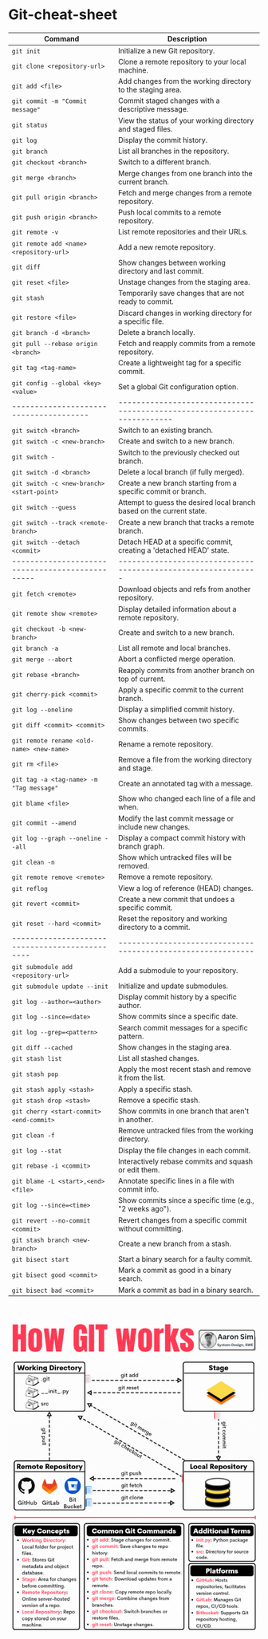 # Git-cheat-sheet

| Command                                  | Description                                                   |
|------------------------------------------|---------------------------------------------------------------|
| `git init`                               | Initialize a new Git repository.                              |
| `git clone <repository-url>`             | Clone a remote repository to your local machine.             |
| `git add <file>`                         | Add changes from the working directory to the staging area.  |
| `git commit -m "Commit message"`         | Commit staged changes with a descriptive message.           |
| `git status`                             | View the status of your working directory and staged files. |
| `git log`                                | Display the commit history.                                  |
| `git branch`                             | List all branches in the repository.                         |
| `git checkout <branch>`                  | Switch to a different branch.                                |
| `git merge <branch>`                     | Merge changes from one branch into the current branch.      |
| `git pull origin <branch>`               | Fetch and merge changes from a remote repository.           |
| `git push origin <branch>`               | Push local commits to a remote repository.                   |
| `git remote -v`                          | List remote repositories and their URLs.                    |
| `git remote add <name> <repository-url>` | Add a new remote repository.                                 |
| `git diff`                               | Show changes between working directory and last commit.     |
| `git reset <file>`                       | Unstage changes from the staging area.                      |
| `git stash`                              | Temporarily save changes that are not ready to commit.      |
| `git restore <file>`                     | Discard changes in working directory for a specific file.   |
| `git branch -d <branch>`                 | Delete a branch locally.                                    |
| `git pull --rebase origin <branch>`      | Fetch and reapply commits from a remote repository.         |
| `git tag <tag-name>`                     | Create a lightweight tag for a specific commit.             |
| `git config --global <key> <value>`      | Set a global Git configuration option.                      |
|--------------------------------------|------------------------------------------------------------------------|
| `git switch <branch>`                | Switch to an existing branch.                                          |
| `git switch -c <new-branch>`         | Create and switch to a new branch.                                     |
| `git switch -`                       | Switch to the previously checked out branch.                          |
| `git switch -d <branch>`             | Delete a local branch (if fully merged).                               |
| `git switch -c <new-branch> <start-point>` | Create a new branch starting from a specific commit or branch.     |
| `git switch --guess`                 | Attempt to guess the desired local branch based on the current state. |
| `git switch --track <remote-branch>` | Create a new branch that tracks a remote branch.                      |
| `git switch --detach <commit>`       | Detach HEAD at a specific commit, creating a 'detached HEAD' state.   |
|-----------------------------------------------|-------------------------------------------------------------|
| `git fetch <remote>`                          | Download objects and refs from another repository.         |
| `git remote show <remote>`                    | Display detailed information about a remote repository.    |
| `git checkout -b <new-branch>`                | Create and switch to a new branch.                         |
| `git branch -a`                              | List all remote and local branches.                       |
| `git merge --abort`                          | Abort a conflicted merge operation.                       |
| `git rebase <branch>`                        | Reapply commits from another branch on top of current.    |
| `git cherry-pick <commit>`                   | Apply a specific commit to the current branch.            |
| `git log --oneline`                          | Display a simplified commit history.                     |
| `git diff <commit> <commit>`                 | Show changes between two specific commits.                |
| `git remote rename <old-name> <new-name>`    | Rename a remote repository.                               |
| `git rm <file>`                              | Remove a file from the working directory and stage.       |
| `git tag -a <tag-name> -m "Tag message"`     | Create an annotated tag with a message.                  |
| `git blame <file>`                           | Show who changed each line of a file and when.            |
| `git commit --amend`                        | Modify the last commit message or include new changes.   |
| `git log --graph --oneline --all`            | Display a compact commit history with branch graph.      |
| `git clean -n`                               | Show which untracked files will be removed.               |
| `git remote remove <remote>`                 | Remove a remote repository.                              |
| `git reflog`                                | View a log of reference (HEAD) changes.                 |
| `git revert <commit>`                       | Create a new commit that undoes a specific commit.       |
| `git reset --hard <commit>`                  | Reset the repository and working directory to a commit.  |
|----------------------------------------------|------------------------------------------------------------|
| `git submodule add <repository-url>`         | Add a submodule to your repository.                       |
| `git submodule update --init`                | Initialize and update submodules.                         |
| `git log --author=<author>`                  | Display commit history by a specific author.              |
| `git log --since=<date>`                     | Show commits since a specific date.                      |
| `git log --grep=<pattern>`                   | Search commit messages for a specific pattern.           |
| `git diff --cached`                         | Show changes in the staging area.                        |
| `git stash list`                            | List all stashed changes.                                |
| `git stash pop`                             | Apply the most recent stash and remove it from the list. |
| `git stash apply <stash>`                   | Apply a specific stash.                                 |
| `git stash drop <stash>`                    | Remove a specific stash.                                |
| `git cherry <start-commit> <end-commit>`     | Show commits in one branch that aren't in another.      |
| `git clean -f`                              | Remove untracked files from the working directory.      |
| `git log --stat`                            | Display the file changes in each commit.                |
| `git rebase -i <commit>`                    | Interactively rebase commits and squash or edit them.   |
| `git blame -L <start>,<end> <file>`          | Annotate specific lines in a file with commit info.     |
| `git log --since=<time>`                    | Show commits since a specific time (e.g., "2 weeks ago"). |
| `git revert --no-commit <commit>`           | Revert changes from a specific commit without committing. |
| `git stash branch <new-branch>`             | Create a new branch from a stash.                      |
| `git bisect start`                          | Start a binary search for a faulty commit.              |
| `git bisect good <commit>`                  | Mark a commit as good in a binary search.              |
| `git bisect bad <commit>`                   | Mark a commit as bad in a binary search.               |

<br>

![How Git works](./assets/git.gif)
